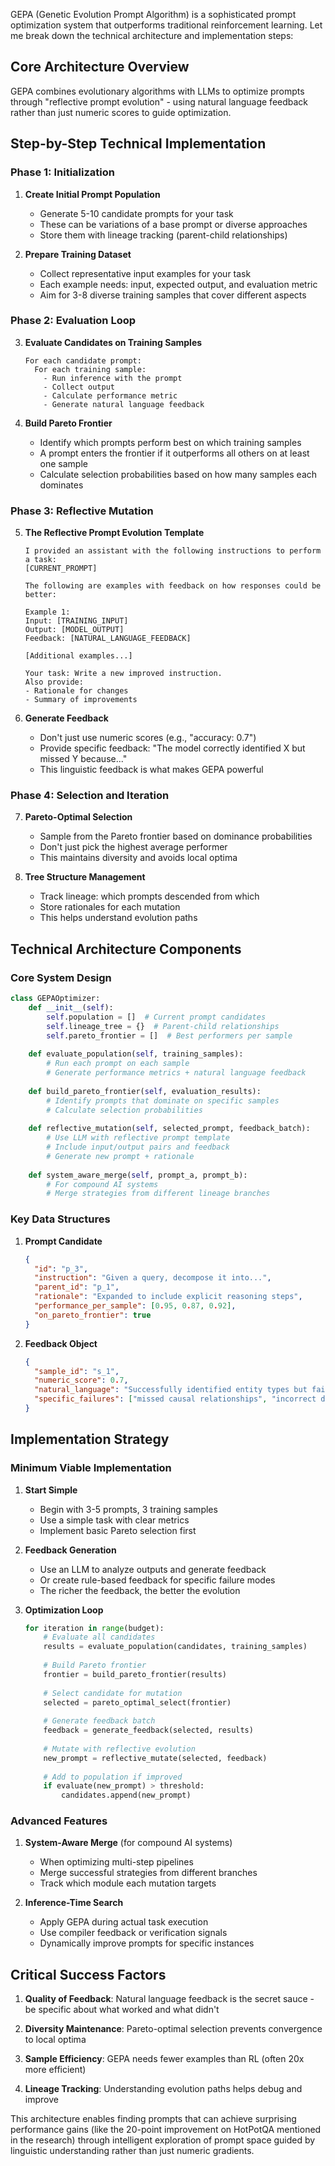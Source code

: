 GEPA (Genetic Evolution Prompt Algorithm) is a sophisticated prompt optimization system that outperforms traditional reinforcement learning. Let me break down the technical architecture and implementation steps:

## Core Architecture Overview

GEPA combines evolutionary algorithms with LLMs to optimize prompts through "reflective prompt evolution" - using natural language feedback rather than just numeric scores to guide optimization.

## Step-by-Step Technical Implementation

### **Phase 1: Initialization**

1. **Create Initial Prompt Population**
   - Generate 5-10 candidate prompts for your task
   - These can be variations of a base prompt or diverse approaches
   - Store them with lineage tracking (parent-child relationships)

2. **Prepare Training Dataset**
   - Collect representative input examples for your task
   - Each example needs: input, expected output, and evaluation metric
   - Aim for 3-8 diverse training samples that cover different aspects

### **Phase 2: Evaluation Loop**

3. **Evaluate Candidates on Training Samples**
   ```
   For each candidate prompt:
     For each training sample:
       - Run inference with the prompt
       - Collect output
       - Calculate performance metric
       - Generate natural language feedback
   ```

4. **Build Pareto Frontier**
   - Identify which prompts perform best on which training samples
   - A prompt enters the frontier if it outperforms all others on at least one sample
   - Calculate selection probabilities based on how many samples each dominates

### **Phase 3: Reflective Mutation**

5. **The Reflective Prompt Evolution Template**
   ```
   I provided an assistant with the following instructions to perform a task:
   [CURRENT_PROMPT]
   
   The following are examples with feedback on how responses could be better:
   
   Example 1:
   Input: [TRAINING_INPUT]
   Output: [MODEL_OUTPUT]
   Feedback: [NATURAL_LANGUAGE_FEEDBACK]
   
   [Additional examples...]
   
   Your task: Write a new improved instruction.
   Also provide:
   - Rationale for changes
   - Summary of improvements
   ```

6. **Generate Feedback**
   - Don't just use numeric scores (e.g., "accuracy: 0.7")
   - Provide specific feedback: "The model correctly identified X but missed Y because..."
   - This linguistic feedback is what makes GEPA powerful

### **Phase 4: Selection and Iteration**

7. **Pareto-Optimal Selection**
   - Sample from the Pareto frontier based on dominance probabilities
   - Don't just pick the highest average performer
   - This maintains diversity and avoids local optima

8. **Tree Structure Management**
   - Track lineage: which prompts descended from which
   - Store rationales for each mutation
   - This helps understand evolution paths

## Technical Architecture Components

### **Core System Design**

```python
class GEPAOptimizer:
    def __init__(self):
        self.population = []  # Current prompt candidates
        self.lineage_tree = {}  # Parent-child relationships
        self.pareto_frontier = []  # Best performers per sample
        
    def evaluate_population(self, training_samples):
        # Run each prompt on each sample
        # Generate performance metrics + natural language feedback
        
    def build_pareto_frontier(self, evaluation_results):
        # Identify prompts that dominate on specific samples
        # Calculate selection probabilities
        
    def reflective_mutation(self, selected_prompt, feedback_batch):
        # Use LLM with reflective prompt template
        # Include input/output pairs and feedback
        # Generate new prompt + rationale
        
    def system_aware_merge(self, prompt_a, prompt_b):
        # For compound AI systems
        # Merge strategies from different lineage branches
```

### **Key Data Structures**

1. **Prompt Candidate**
   ```json
   {
     "id": "p_3",
     "instruction": "Given a query, decompose it into...",
     "parent_id": "p_1",
     "rationale": "Expanded to include explicit reasoning steps",
     "performance_per_sample": [0.95, 0.87, 0.92],
     "on_pareto_frontier": true
   }
   ```

2. **Feedback Object**
   ```json
   {
     "sample_id": "s_1",
     "numeric_score": 0.7,
     "natural_language": "Successfully identified entity types but failed to extract relationships between entities",
     "specific_failures": ["missed causal relationships", "incorrect date parsing"]
   }
   ```

## Implementation Strategy

### **Minimum Viable Implementation**

1. **Start Simple**
   - Begin with 3-5 prompts, 3 training samples
   - Use a simple task with clear metrics
   - Implement basic Pareto selection first

2. **Feedback Generation**
   - Use an LLM to analyze outputs and generate feedback
   - Or create rule-based feedback for specific failure modes
   - The richer the feedback, the better the evolution

3. **Optimization Loop**
   ```python
   for iteration in range(budget):
       # Evaluate all candidates
       results = evaluate_population(candidates, training_samples)
       
       # Build Pareto frontier
       frontier = build_pareto_frontier(results)
       
       # Select candidate for mutation
       selected = pareto_optimal_select(frontier)
       
       # Generate feedback batch
       feedback = generate_feedback(selected, results)
       
       # Mutate with reflective evolution
       new_prompt = reflective_mutate(selected, feedback)
       
       # Add to population if improved
       if evaluate(new_prompt) > threshold:
           candidates.append(new_prompt)
   ```

### **Advanced Features**

1. **System-Aware Merge** (for compound AI systems)
   - When optimizing multi-step pipelines
   - Merge successful strategies from different branches
   - Track which module each mutation targets

2. **Inference-Time Search**
   - Apply GEPA during actual task execution
   - Use compiler feedback or verification signals
   - Dynamically improve prompts for specific instances

## Critical Success Factors

1. **Quality of Feedback**: Natural language feedback is the secret sauce - be specific about what worked and what didn't

2. **Diversity Maintenance**: Pareto-optimal selection prevents convergence to local optima

3. **Sample Efficiency**: GEPA needs fewer examples than RL (often 20x more efficient)

4. **Lineage Tracking**: Understanding evolution paths helps debug and improve

This architecture enables finding prompts that can achieve surprising performance gains (like the 20-point improvement on HotPotQA mentioned in the research) through intelligent exploration of prompt space guided by linguistic understanding rather than just numeric gradients.